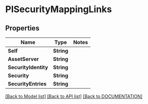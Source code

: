 # PISecurityMappingLinks

## Properties
Name | Type | Notes
------------ | ------------- | -------------
**Self** | **String**
**AssetServer** | **String**
**SecurityIdentity** | **String**
**Security** | **String**
**SecurityEntries** | **String**

[[Back to Model list]](../../DOCUMENTATION.md#documentation-for-models) [[Back to API list]](../../DOCUMENTATION.md#documentation-for-api-endpoints) [[Back to DOCUMENTATION]](../../DOCUMENTATION.md)
